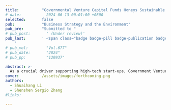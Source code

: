```yaml
---
title:          "Governmental Venture Capital Funds Honeys Sustainable Investment"
# date:           2024-06-13 00:01:00 +0800
selected:       false
pub:            "Business Strategy and the Environment"
pub_pre:        "Submitted to "
# pub_post:       ' (Under review)'
pub_last:       ' <span class="badge badge-pill badge-publication badge-success">1<sup>st</sup> author</span> <span class="badge badge-pill badge-publication badge-success-c">Corr. author</span>
    '
# pub_vol:        "Vol.677"
# pub_date:       "2024"
# pub_pp:         "120937"

abstract: >-
  As a crucial driver supporting high-tech start-ups, Government Venture Capital funds are preferred by governments worldwide for their combination of "visible" and "invisible" hand, which raises the question of whether it can incentivize companies to improve their environmental governance and social responsibility performance. This article investigates the impact of GVC funds on the ESG performance of firms based on data from 5,000 listed companies on the Shanghai and Shenzhen A Stock from 2000 to 2022. The results indicate that, GVC funds indeed motivate firms to enhance their ESG performance, as evidenced by endogeneity settlements and robustness tests; mechanism tests reveal that, GVC funds enhance ESG performance by guiding social capital, incentivizing innovation, and fostering political connections; heterogeneity analyses show that the positive impact of GVC funds on ESG performance is more pronounced if the fund scale is larger, or the firms are state-owned and in their mature stages.
cover:          /assets/images/forthcoming.png
authors:
  - Shuaihang Li
  - Shenshen Sergio Zhang
#links:

---
```

